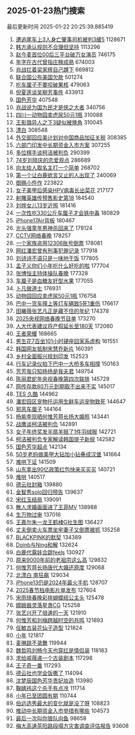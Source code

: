 ## 2025-01-23热门搜索 
最后更新时间 2025-01-22 20:25:39.885419 
1. [遭追尾车上3人身亡肇事司机被判3缓5](https://s.weibo.com/weibo?q=%23%E9%81%AD%E8%BF%BD%E5%B0%BE%E8%BD%A6%E4%B8%8A3%E4%BA%BA%E8%BA%AB%E4%BA%A1%E8%82%87%E4%BA%8B%E5%8F%B8%E6%9C%BA%E8%A2%AB%E5%88%A43%E7%BC%935%23&t=31&band_rank=1&Refer=top) 1128671
1. [韩方承认规则不合理但坚持](https://s.weibo.com/weibo?q=%23%E9%9F%A9%E6%96%B9%E6%89%BF%E8%AE%A4%E8%A7%84%E5%88%99%E4%B8%8D%E5%90%88%E7%90%86%E4%BD%86%E5%9D%9A%E6%8C%81%23&t=31&band_rank=1&Refer=top) 1113296
1. [赵今麦首位00后三平台破万女演员](https://s.weibo.com/weibo?q=%23%E8%B5%B5%E4%BB%8A%E9%BA%A6%E9%A6%96%E4%BD%8D00%E5%90%8E%E4%B8%89%E5%B9%B3%E5%8F%B0%E7%A0%B4%E4%B8%87%E5%A5%B3%E6%BC%94%E5%91%98%23&t=31&band_rank=2&Refer=top) 746175
1. [年字在古代曾指庄稼成熟](https://s.weibo.com/weibo?q=%23%E5%B9%B4%E5%AD%97%E5%9C%A8%E5%8F%A4%E4%BB%A3%E6%9B%BE%E6%8C%87%E5%BA%84%E7%A8%BC%E6%88%90%E7%86%9F%23&t=31&band_rank=3&Refer=top) 674003
1. [肖战拦着梁家辉自己蹲下](https://s.weibo.com/weibo?q=%23%E8%82%96%E6%88%98%E6%8B%A6%E7%9D%80%E6%A2%81%E5%AE%B6%E8%BE%89%E8%87%AA%E5%B7%B1%E8%B9%B2%E4%B8%8B%23&t=31&band_rank=4&Refer=top) 669812
1. [联合国公布美国欠款](https://s.weibo.com/weibo?q=%23%E8%81%94%E5%90%88%E5%9B%BD%E5%85%AC%E5%B8%83%E7%BE%8E%E5%9B%BD%E6%AC%A0%E6%AC%BE%23&t=31&band_rank=2&Refer=top) 501274
1. [吃车厘子不要咬破果核](https://s.weibo.com/weibo?q=%23%E5%90%83%E8%BD%A6%E5%8E%98%E5%AD%90%E4%B8%8D%E8%A6%81%E5%92%AC%E7%A0%B4%E6%9E%9C%E6%A0%B8%23&t=31&band_rank=5&Refer=top) 479063
1. [倪夏莲谈吴柳芳事件](https://s.weibo.com/weibo?q=%23%E5%80%AA%E5%A4%8F%E8%8E%B2%E8%B0%88%E5%90%B4%E6%9F%B3%E8%8A%B3%E4%BA%8B%E4%BB%B6%23&t=31&band_rank=4&Refer=top) 433913
1. [国色芳华](https://s.weibo.com/weibo?q=%E5%9B%BD%E8%89%B2%E8%8A%B3%E5%8D%8E&t=31&band_rank=5&Refer=top) 407548
1. [肖战说为国为民才是侠之大者](https://s.weibo.com/weibo?q=%23%E8%82%96%E6%88%98%E8%AF%B4%E4%B8%BA%E5%9B%BD%E4%B8%BA%E6%B0%91%E6%89%8D%E6%98%AF%E4%BE%A0%E4%B9%8B%E5%A4%A7%E8%80%85%23&t=31&band_rank=9&Refer=top) 340756
1. [四川一动物园卖虎尿50元1瓶](https://s.weibo.com/weibo?q=%23%E5%9B%9B%E5%B7%9D%E4%B8%80%E5%8A%A8%E7%89%A9%E5%9B%AD%E5%8D%96%E8%99%8E%E5%B0%BF50%E5%85%831%E7%93%B6%23&t=31&band_rank=6&Refer=top) 310088
1. [王影璐异人之下3疑似被换角](https://s.weibo.com/weibo?q=%E7%8E%8B%E5%BD%B1%E7%92%90%E5%BC%82%E4%BA%BA%E4%B9%8B%E4%B8%8B3%E7%96%91%E4%BC%BC%E8%A2%AB%E6%8D%A2%E8%A7%92&t=31&band_rank=7&Refer=top) 310045
1. [漂白](https://s.weibo.com/weibo?q=%E6%BC%82%E7%99%BD&t=31&band_rank=24&Refer=top) 308548
1. [外交部回应美计划对中国商品加征关税](https://s.weibo.com/weibo?q=%E5%A4%96%E4%BA%A4%E9%83%A8%E5%9B%9E%E5%BA%94%E7%BE%8E%E8%AE%A1%E5%88%92%E5%AF%B9%E4%B8%AD%E5%9B%BD%E5%95%86%E5%93%81%E5%8A%A0%E5%BE%81%E5%85%B3%E7%A8%8E&t=31&band_rank=8&Refer=top) 308385
1. [六部门印发中长期资金入市方案](https://s.weibo.com/weibo?q=%23%E5%85%AD%E9%83%A8%E9%97%A8%E5%8D%B0%E5%8F%91%E4%B8%AD%E9%95%BF%E6%9C%9F%E8%B5%84%E9%87%91%E5%85%A5%E5%B8%82%E6%96%B9%E6%A1%88%23&t=31&band_rank=10&Refer=top) 307255
1. [多位棋手谈柯洁被判负](https://s.weibo.com/weibo?q=%23%E5%A4%9A%E4%BD%8D%E6%A3%8B%E6%89%8B%E8%B0%88%E6%9F%AF%E6%B4%81%E8%A2%AB%E5%88%A4%E8%B4%9F%23&t=31&band_rank=11&Refer=top) 290399
1. [74岁刘晓庆的恋爱观点](https://s.weibo.com/weibo?q=%2374%E5%B2%81%E5%88%98%E6%99%93%E5%BA%86%E7%9A%84%E6%81%8B%E7%88%B1%E8%A7%82%E7%82%B9%23&t=31&band_rank=12&Refer=top) 286689
1. [向太给人取名主打一个简单](https://s.weibo.com/weibo?q=%E5%90%91%E5%A4%AA%E7%BB%99%E4%BA%BA%E5%8F%96%E5%90%8D%E4%B8%BB%E6%89%93%E4%B8%80%E4%B8%AA%E7%AE%80%E5%8D%95&t=31&band_rank=13&Refer=top) 268702
1. [第一个让白鹿欲言又止的人出现了](https://s.weibo.com/weibo?q=%E7%AC%AC%E4%B8%80%E4%B8%AA%E8%AE%A9%E7%99%BD%E9%B9%BF%E6%AC%B2%E8%A8%80%E5%8F%88%E6%AD%A2%E7%9A%84%E4%BA%BA%E5%87%BA%E7%8E%B0%E4%BA%86&t=31&band_rank=14&Refer=top) 240069
1. [御赐小仵作](https://s.weibo.com/weibo?q=%E5%BE%A1%E8%B5%90%E5%B0%8F%E4%BB%B5%E4%BD%9C&t=31&band_rank=15&Refer=top) 223822
1. [女子美甲后感染HPV病毒长出菜花](https://s.weibo.com/weibo?q=%23%E5%A5%B3%E5%AD%90%E7%BE%8E%E7%94%B2%E5%90%8E%E6%84%9F%E6%9F%93HPV%E7%97%85%E6%AF%92%E9%95%BF%E5%87%BA%E8%8F%9C%E8%8A%B1%23&t=31&band_rank=16&Refer=top) 217177
1. [射雕英雄传预售影史第18](https://s.weibo.com/weibo?q=%23%E5%B0%84%E9%9B%95%E8%8B%B1%E9%9B%84%E4%BC%A0%E9%A2%84%E5%94%AE%E5%BD%B1%E5%8F%B2%E7%AC%AC18%23&t=31&band_rank=9&Refer=top) 184540
1. [刘烨女儿13岁近照](https://s.weibo.com/weibo?q=%23%E5%88%98%E7%83%A8%E5%A5%B3%E5%84%BF13%E5%B2%81%E8%BF%91%E7%85%A7%23&t=31&band_rank=11&Refer=top) 181416
1. [一次性吃330公斤车厘子才会铁中毒](https://s.weibo.com/weibo?q=%23%E4%B8%80%E6%AC%A1%E6%80%A7%E5%90%83330%E5%85%AC%E6%96%A4%E8%BD%A6%E5%8E%98%E5%AD%90%E6%89%8D%E4%BC%9A%E9%93%81%E4%B8%AD%E6%AF%92%23&t=31&band_rank=17&Refer=top) 180829
1. [iPhone17Air背板](https://s.weibo.com/weibo?q=%23iPhone17Air%E8%83%8C%E6%9D%BF%23&t=31&band_rank=18&Refer=top) 180467
1. [光头强童年男神杀回来了](https://s.weibo.com/weibo?q=%E5%85%89%E5%A4%B4%E5%BC%BA%E7%AB%A5%E5%B9%B4%E7%94%B7%E7%A5%9E%E6%9D%80%E5%9B%9E%E6%9D%A5%E4%BA%86&t=31&band_rank=19&Refer=top) 179124
1. [CCTV网络春晚](https://s.weibo.com/weibo?q=%23CCTV%E7%BD%91%E7%BB%9C%E6%98%A5%E6%99%9A%23&t=31&band_rank=12&Refer=top) 178257
1. [一个家族盗用12306账号倒票](https://s.weibo.com/weibo?q=%23%E4%B8%80%E4%B8%AA%E5%AE%B6%E6%97%8F%E7%9B%97%E7%94%A812306%E8%B4%A6%E5%8F%B7%E5%80%92%E7%A5%A8%23&t=31&band_rank=20&Refer=top) 178081
1. [网红潘宏曾有刑事犯罪记录](https://s.weibo.com/weibo?q=%23%E7%BD%91%E7%BA%A2%E6%BD%98%E5%AE%8F%E6%9B%BE%E6%9C%89%E5%88%91%E4%BA%8B%E7%8A%AF%E7%BD%AA%E8%AE%B0%E5%BD%95%23&t=31&band_rank=21&Refer=top) 177918
1. [刘诗诗不语只是一味地干饭](https://s.weibo.com/weibo?q=%E5%88%98%E8%AF%97%E8%AF%97%E4%B8%8D%E8%AF%AD%E5%8F%AA%E6%98%AF%E4%B8%80%E5%91%B3%E5%9C%B0%E5%B9%B2%E9%A5%AD&t=31&band_rank=22&Refer=top) 177805
1. [孟子义你们小年吃什么好吃的啦](https://s.weibo.com/weibo?q=%23%E5%AD%9F%E5%AD%90%E4%B9%89%E4%BD%A0%E4%BB%AC%E5%B0%8F%E5%B9%B4%E5%90%83%E4%BB%80%E4%B9%88%E5%A5%BD%E5%90%83%E7%9A%84%E5%95%A6%23&t=31&band_rank=23&Refer=top) 177704
1. [张博恒主持体操队春晚](https://s.weibo.com/weibo?q=%23%E5%BC%A0%E5%8D%9A%E6%81%92%E4%B8%BB%E6%8C%81%E4%BD%93%E6%93%8D%E9%98%9F%E6%98%A5%E6%99%9A%23&t=31&band_rank=25&Refer=top) 177328
1. [车厘子是血糖友好型水果](https://s.weibo.com/weibo?q=%23%E8%BD%A6%E5%8E%98%E5%AD%90%E6%98%AF%E8%A1%80%E7%B3%96%E5%8F%8B%E5%A5%BD%E5%9E%8B%E6%B0%B4%E6%9E%9C%23&t=31&band_rank=26&Refer=top) 177055
1. [卜凡做道士](https://s.weibo.com/weibo?q=%23%E5%8D%9C%E5%87%A1%E5%81%9A%E9%81%93%E5%A3%AB%23&t=31&band_rank=27&Refer=top) 176931
1. [动物园回应卖虎尿50元1瓶](https://s.weibo.com/weibo?q=%23%E5%8A%A8%E7%89%A9%E5%9B%AD%E5%9B%9E%E5%BA%94%E5%8D%96%E8%99%8E%E5%B0%BF50%E5%85%831%E7%93%B6%23&t=31&band_rank=28&Refer=top) 176758
1. [巴中一货车撞上等灯车辆致5死1重伤](https://s.weibo.com/weibo?q=%23%E5%B7%B4%E4%B8%AD%E4%B8%80%E8%B4%A7%E8%BD%A6%E6%92%9E%E4%B8%8A%E7%AD%89%E7%81%AF%E8%BD%A6%E8%BE%86%E8%87%B45%E6%AD%BB1%E9%87%8D%E4%BC%A4%23&t=31&band_rank=29&Refer=top) 176617
1. [田曦薇张艺凡正是藏不住的年纪](https://s.weibo.com/weibo?q=%E7%94%B0%E6%9B%A6%E8%96%87%E5%BC%A0%E8%89%BA%E5%87%A1%E6%AD%A3%E6%98%AF%E8%97%8F%E4%B8%8D%E4%BD%8F%E7%9A%84%E5%B9%B4%E7%BA%AA&t=31&band_rank=13&Refer=top) 174378
1. [2025央视网络春晚节目单](https://s.weibo.com/weibo?q=%232025%E5%A4%AE%E8%A7%86%E7%BD%91%E7%BB%9C%E6%98%A5%E6%99%9A%E8%8A%82%E7%9B%AE%E5%8D%95%23&t=31&band_rank=30&Refer=top) 173270
1. [人大代表建议将产假延长至180天](https://s.weibo.com/weibo?q=%23%E4%BA%BA%E5%A4%A7%E4%BB%A3%E8%A1%A8%E5%BB%BA%E8%AE%AE%E5%B0%86%E4%BA%A7%E5%81%87%E5%BB%B6%E9%95%BF%E8%87%B3180%E5%A4%A9%23&t=31&band_rank=14&Refer=top) 172060
1. [王者荣耀](https://s.weibo.com/weibo?q=%23%E7%8E%8B%E8%80%85%E8%8D%A3%E8%80%80%23&t=31&band_rank=16&Refer=top) 168665
1. [男生花7百坐101小时硬座回家系虚构](https://s.weibo.com/weibo?q=%23%E7%94%B7%E7%94%9F%E8%8A%B17%E7%99%BE%E5%9D%90101%E5%B0%8F%E6%97%B6%E7%A1%AC%E5%BA%A7%E5%9B%9E%E5%AE%B6%E7%B3%BB%E8%99%9A%E6%9E%84%23&t=31&band_rank=31&Refer=top) 161551
1. [韩国网友抵制宋慧乔新片](https://s.weibo.com/weibo?q=%23%E9%9F%A9%E5%9B%BD%E7%BD%91%E5%8F%8B%E6%8A%B5%E5%88%B6%E5%AE%8B%E6%85%A7%E4%B9%94%E6%96%B0%E7%89%87%23&t=31&band_rank=32&Refer=top) 160391
1. [乡村全面振兴规划印发](https://s.weibo.com/weibo?q=%23%E4%B9%A1%E6%9D%91%E5%85%A8%E9%9D%A2%E6%8C%AF%E5%85%B4%E8%A7%84%E5%88%92%E5%8D%B0%E5%8F%91%23&t=31&band_rank=18&Refer=top) 152523
1. [行车记录仪拍下巴中一大桥多车相撞](https://s.weibo.com/weibo?q=%23%E8%A1%8C%E8%BD%A6%E8%AE%B0%E5%BD%95%E4%BB%AA%E6%8B%8D%E4%B8%8B%E5%B7%B4%E4%B8%AD%E4%B8%80%E5%A4%A7%E6%A1%A5%E5%A4%9A%E8%BD%A6%E7%9B%B8%E6%92%9E%23&t=31&band_rank=33&Refer=top) 150163
1. [芳芳我只知扬扬是我夫君](https://s.weibo.com/weibo?q=%23%E8%8A%B3%E8%8A%B3%E6%88%91%E5%8F%AA%E7%9F%A5%E6%89%AC%E6%89%AC%E6%98%AF%E6%88%91%E5%A4%AB%E5%90%9B%23&t=31&band_rank=34&Refer=top) 149754
1. [陈丽君蛇年央视春晚第四次联排](https://s.weibo.com/weibo?q=%23%E9%99%88%E4%B8%BD%E5%90%9B%E8%9B%87%E5%B9%B4%E5%A4%AE%E8%A7%86%E6%98%A5%E6%99%9A%E7%AC%AC%E5%9B%9B%E6%AC%A1%E8%81%94%E6%8E%92%23&t=31&band_rank=19&Refer=top) 145729
1. [网传存款80万元到期取不出来不实](https://s.weibo.com/weibo?q=%23%E7%BD%91%E4%BC%A0%E5%AD%98%E6%AC%BE80%E4%B8%87%E5%85%83%E5%88%B0%E6%9C%9F%E5%8F%96%E4%B8%8D%E5%87%BA%E6%9D%A5%E4%B8%8D%E5%AE%9E%23&t=31&band_rank=35&Refer=top) 145017
1. [TES 久酷](https://s.weibo.com/weibo?q=TES%20%E4%B9%85%E9%85%B7&t=31&band_rank=20&Refer=top) 144962
1. [潘宏园区宠物托运用生鲜车运宠物致死](https://s.weibo.com/weibo?q=%23%E6%BD%98%E5%AE%8F%E5%9B%AD%E5%8C%BA%E5%AE%A0%E7%89%A9%E6%89%98%E8%BF%90%E7%94%A8%E7%94%9F%E9%B2%9C%E8%BD%A6%E8%BF%90%E5%AE%A0%E7%89%A9%E8%87%B4%E6%AD%BB%23&t=31&band_rank=21&Refer=top) 144647
1. [邪恶车厘子](https://s.weibo.com/weibo?q=%23%E9%82%AA%E6%81%B6%E8%BD%A6%E5%8E%98%E5%AD%90%23&t=31&band_rank=22&Refer=top) 144164
1. [杨紫李现晒何惟芳蒋长扬大婚照](https://s.weibo.com/weibo?q=%23%E6%9D%A8%E7%B4%AB%E6%9D%8E%E7%8E%B0%E6%99%92%E4%BD%95%E6%83%9F%E8%8A%B3%E8%92%8B%E9%95%BF%E6%89%AC%E5%A4%A7%E5%A9%9A%E7%85%A7%23&t=31&band_rank=24&Refer=top) 143441
1. [战鹰谈柯洁被判负](https://s.weibo.com/weibo?q=%E6%88%98%E9%B9%B0%E8%B0%88%E6%9F%AF%E6%B4%81%E8%A2%AB%E5%88%A4%E8%B4%9F&t=31&band_rank=25&Refer=top) 142891
1. [女子年终奖发半扇羊赔了1件羽绒服](https://s.weibo.com/weibo?q=%23%E5%A5%B3%E5%AD%90%E5%B9%B4%E7%BB%88%E5%A5%96%E5%8F%91%E5%8D%8A%E6%89%87%E7%BE%8A%E8%B5%94%E4%BA%861%E4%BB%B6%E7%BE%BD%E7%BB%92%E6%9C%8D%23&t=31&band_rank=26&Refer=top) 142721
1. [柯洁被判负专家解读韩国提子新规](https://s.weibo.com/weibo?q=%23%E6%9F%AF%E6%B4%81%E8%A2%AB%E5%88%A4%E8%B4%9F%E4%B8%93%E5%AE%B6%E8%A7%A3%E8%AF%BB%E9%9F%A9%E5%9B%BD%E6%8F%90%E5%AD%90%E6%96%B0%E8%A7%84%23&t=31&band_rank=36&Refer=top) 142582
1. [国色芳华超点](https://s.weibo.com/weibo?q=%E5%9B%BD%E8%89%B2%E8%8A%B3%E5%8D%8E%E8%B6%85%E7%82%B9&t=31&band_rank=27&Refer=top) 142134
1. [50岁老妈做美甲大钻加小钻叠成汉堡](https://s.weibo.com/weibo?q=%2350%E5%B2%81%E8%80%81%E5%A6%88%E5%81%9A%E7%BE%8E%E7%94%B2%E5%A4%A7%E9%92%BB%E5%8A%A0%E5%B0%8F%E9%92%BB%E5%8F%A0%E6%88%90%E6%B1%89%E5%A0%A1%23&t=31&band_rank=28&Refer=top) 141664
1. [难哄下证](https://s.weibo.com/weibo?q=%E9%9A%BE%E5%93%84%E4%B8%8B%E8%AF%81&t=31&band_rank=29&Refer=top) 141509
1. [山东拿出90亿政策红包快来买买买](https://s.weibo.com/weibo?q=%23%E5%B1%B1%E4%B8%9C%E6%8B%BF%E5%87%BA90%E4%BA%BF%E6%94%BF%E7%AD%96%E7%BA%A2%E5%8C%85%E5%BF%AB%E6%9D%A5%E4%B9%B0%E4%B9%B0%E4%B9%B0%23&t=31&band_rank=30&Refer=top) 140721
1. [难哄](https://s.weibo.com/weibo?q=%E9%9A%BE%E5%93%84&t=31&band_rank=31&Refer=top) 140517
1. [德云社封箱](https://s.weibo.com/weibo?q=%E5%BE%B7%E4%BA%91%E7%A4%BE%E5%B0%81%E7%AE%B1&t=31&band_rank=32&Refer=top) 139880
1. [金智秀solo回归预告](https://s.weibo.com/weibo?q=%23%E9%87%91%E6%99%BA%E7%A7%80solo%E5%9B%9E%E5%BD%92%E9%A2%84%E5%91%8A%23&t=31&band_rank=33&Refer=top) 139637
1. [宋红玉结局](https://s.weibo.com/weibo?q=%E5%AE%8B%E7%BA%A2%E7%8E%89%E7%BB%93%E5%B1%80&t=31&band_rank=34&Refer=top) 139091
1. [散人求婚画面进了王菲MV](https://s.weibo.com/weibo?q=%E6%95%A3%E4%BA%BA%E6%B1%82%E5%A9%9A%E7%94%BB%E9%9D%A2%E8%BF%9B%E4%BA%86%E7%8E%8B%E8%8F%B2MV&t=31&band_rank=35&Refer=top) 138988
1. [生万物过审](https://s.weibo.com/weibo?q=%23%E7%94%9F%E4%B8%87%E7%89%A9%E8%BF%87%E5%AE%A1%23&t=31&band_rank=36&Refer=top) 137016
1. [王嘉尔朱一龙王鹤棣G社生图](https://s.weibo.com/weibo?q=%23%E7%8E%8B%E5%98%89%E5%B0%94%E6%9C%B1%E4%B8%80%E9%BE%99%E7%8E%8B%E9%B9%A4%E6%A3%A3G%E7%A4%BE%E7%94%9F%E5%9B%BE%23&t=31&band_rank=37&Refer=top) 136427
1. [丈夫倒卖火车票坐牢妻子又倒票被抓](https://s.weibo.com/weibo?q=%23%E4%B8%88%E5%A4%AB%E5%80%92%E5%8D%96%E7%81%AB%E8%BD%A6%E7%A5%A8%E5%9D%90%E7%89%A2%E5%A6%BB%E5%AD%90%E5%8F%88%E5%80%92%E7%A5%A8%E8%A2%AB%E6%8A%93%23&t=31&band_rank=38&Refer=top) 135258
1. [BLACKPINK的默契](https://s.weibo.com/weibo?q=%23BLACKPINK%E7%9A%84%E9%BB%98%E5%A5%91%23&t=31&band_rank=37&Refer=top) 134389
1. [Doinb与Ning和解](https://s.weibo.com/weibo?q=%23Doinb%E4%B8%8ENing%E5%92%8C%E8%A7%A3%23&t=31&band_rank=39&Refer=top) 132624
1. [白鹿代露娃合跳feels](https://s.weibo.com/weibo?q=%23%E7%99%BD%E9%B9%BF%E4%BB%A3%E9%9C%B2%E5%A8%83%E5%90%88%E8%B7%B3feels%23&t=31&band_rank=40&Refer=top) 130927
1. [原来9000年前的老祖宗这么高](https://s.weibo.com/weibo?q=%E5%8E%9F%E6%9D%A59000%E5%B9%B4%E5%89%8D%E7%9A%84%E8%80%81%E7%A5%96%E5%AE%97%E8%BF%99%E4%B9%88%E9%AB%98&t=31&band_rank=41&Refer=top) 129832
1. [何惟芳蒋长扬唐代大婚还原度](https://s.weibo.com/weibo?q=%23%E4%BD%95%E6%83%9F%E8%8A%B3%E8%92%8B%E9%95%BF%E6%89%AC%E5%94%90%E4%BB%A3%E5%A4%A7%E5%A9%9A%E8%BF%98%E5%8E%9F%E5%BA%A6%23&t=31&band_rank=38&Refer=top) 129068
1. [北漂白 南狂飙](https://s.weibo.com/weibo?q=%E5%8C%97%E6%BC%82%E7%99%BD%20%E5%8D%97%E7%8B%82%E9%A3%99&t=31&band_rank=42&Refer=top) 129034
1. [iPhone13仍是2024年最火手机](https://s.weibo.com/weibo?q=%23iPhone13%E4%BB%8D%E6%98%AF2024%E5%B9%B4%E6%9C%80%E7%81%AB%E6%89%8B%E6%9C%BA%23&t=31&band_rank=43&Refer=top) 128707
1. [2025春节档电影片单发布](https://s.weibo.com/weibo?q=%232025%E6%98%A5%E8%8A%82%E6%A1%A3%E7%94%B5%E5%BD%B1%E7%89%87%E5%8D%95%E5%8F%91%E5%B8%83%23&t=31&band_rank=39&Refer=top) 127604
1. [宋雨琦春晚彩排蝴蝶结公主头](https://s.weibo.com/weibo?q=%23%E5%AE%8B%E9%9B%A8%E7%90%A6%E6%98%A5%E6%99%9A%E5%BD%A9%E6%8E%92%E8%9D%B4%E8%9D%B6%E7%BB%93%E5%85%AC%E4%B8%BB%E5%A4%B4%23&t=31&band_rank=40&Refer=top) 125478
1. [嫦娥器灵落星盏CG](https://s.weibo.com/weibo?q=%23%E5%AB%A6%E5%A8%A5%E5%99%A8%E7%81%B5%E8%90%BD%E6%98%9F%E7%9B%8FCG%23&t=31&band_rank=44&Refer=top) 125258
1. [张艺兴开了倍速的一天](https://s.weibo.com/weibo?q=%E5%BC%A0%E8%89%BA%E5%85%B4%E5%BC%80%E4%BA%86%E5%80%8D%E9%80%9F%E7%9A%84%E4%B8%80%E5%A4%A9&t=31&band_rank=41&Refer=top) 121910
1. [何惟芳和刘梅跨越时空的共鸣](https://s.weibo.com/weibo?q=%E4%BD%95%E6%83%9F%E8%8A%B3%E5%92%8C%E5%88%98%E6%A2%85%E8%B7%A8%E8%B6%8A%E6%97%B6%E7%A9%BA%E7%9A%84%E5%85%B1%E9%B8%A3&t=31&band_rank=45&Refer=top) 121893
1. [任敏古装花仙子造型](https://s.weibo.com/weibo?q=%E4%BB%BB%E6%95%8F%E5%8F%A4%E8%A3%85%E8%8A%B1%E4%BB%99%E5%AD%90%E9%80%A0%E5%9E%8B&t=31&band_rank=46&Refer=top) 121824
1. [小年](https://s.weibo.com/weibo?q=%23%E5%B0%8F%E5%B9%B4%23&t=31&band_rank=42&Refer=top) 121817
1. [麦琳跳不录舞](https://s.weibo.com/weibo?q=%23%E9%BA%A6%E7%90%B3%E8%B7%B3%E4%B8%8D%E5%BD%95%E8%88%9E%23&t=31&band_rank=47&Refer=top) 119944
1. [魏哲鸣刘畅今天也穿红是情侣装](https://s.weibo.com/weibo?q=%23%E9%AD%8F%E5%93%B2%E9%B8%A3%E5%88%98%E7%95%85%E4%BB%8A%E5%A4%A9%E4%B9%9F%E7%A9%BF%E7%BA%A2%E6%98%AF%E6%83%85%E4%BE%A3%E8%A3%85%23&t=31&band_rank=43&Refer=top) 118183
1. [求给戚薇递一个古装剧本](https://s.weibo.com/weibo?q=%E6%B1%82%E7%BB%99%E6%88%9A%E8%96%87%E9%80%92%E4%B8%80%E4%B8%AA%E5%8F%A4%E8%A3%85%E5%89%A7%E6%9C%AC&t=31&band_rank=48&Refer=top) 117298
1. [王子奇一番](https://s.weibo.com/weibo?q=%23%E7%8E%8B%E5%AD%90%E5%A5%87%E4%B8%80%E7%95%AA%23&t=31&band_rank=44&Refer=top) 117293
1. [德云社也学会饭撒了](https://s.weibo.com/weibo?q=%E5%BE%B7%E4%BA%91%E7%A4%BE%E4%B9%9F%E5%AD%A6%E4%BC%9A%E9%A5%AD%E6%92%92%E4%BA%86&t=31&band_rank=49&Refer=top) 114094
1. [沈梦辰国色芳华贵妃妆造](https://s.weibo.com/weibo?q=%E6%B2%88%E6%A2%A6%E8%BE%B0%E5%9B%BD%E8%89%B2%E8%8A%B3%E5%8D%8E%E8%B4%B5%E5%A6%83%E5%A6%86%E9%80%A0&t=31&band_rank=45&Refer=top) 113980
1. [鞠婧祎这个杀手有点冷](https://s.weibo.com/weibo?q=%23%E9%9E%A0%E5%A9%A7%E7%A5%8E%E8%BF%99%E4%B8%AA%E6%9D%80%E6%89%8B%E6%9C%89%E7%82%B9%E5%86%B7%23&t=31&band_rank=46&Refer=top) 111714
1. [小年已至团圆有期](https://s.weibo.com/weibo?q=%23%E5%B0%8F%E5%B9%B4%E5%B7%B2%E8%87%B3%E5%9B%A2%E5%9C%86%E6%9C%89%E6%9C%9F%23&t=31&band_rank=47&Refer=top) 110744
1. [伯远选秀最大的变化就是没了呀](https://s.weibo.com/weibo?q=%E4%BC%AF%E8%BF%9C%E9%80%89%E7%A7%80%E6%9C%80%E5%A4%A7%E7%9A%84%E5%8F%98%E5%8C%96%E5%B0%B1%E6%98%AF%E6%B2%A1%E4%BA%86%E5%91%80&t=31&band_rank=50&Refer=top) 108823
1. [推动中长期资金入市举措有哪些](https://s.weibo.com/weibo?q=%23%E6%8E%A8%E5%8A%A8%E4%B8%AD%E9%95%BF%E6%9C%9F%E8%B5%84%E9%87%91%E5%85%A5%E5%B8%82%E4%B8%BE%E6%8E%AA%E6%9C%89%E5%93%AA%E4%BA%9B%23&t=31&band_rank=48&Refer=top) 104573
1. [最后一次叫你狼队向鱼](https://s.weibo.com/weibo?q=%E6%9C%80%E5%90%8E%E4%B8%80%E6%AC%A1%E5%8F%AB%E4%BD%A0%E7%8B%BC%E9%98%9F%E5%90%91%E9%B1%BC&t=31&band_rank=49&Refer=top) 98658
1. [梅大高速茶阳路段塌方灾害调查评估报告](https://s.weibo.com/weibo?q=%23%E6%A2%85%E5%A4%A7%E9%AB%98%E9%80%9F%E8%8C%B6%E9%98%B3%E8%B7%AF%E6%AE%B5%E5%A1%8C%E6%96%B9%E7%81%BE%E5%AE%B3%E8%B0%83%E6%9F%A5%E8%AF%84%E4%BC%B0%E6%8A%A5%E5%91%8A%23&t=31&band_rank=50&Refer=top) 93608
